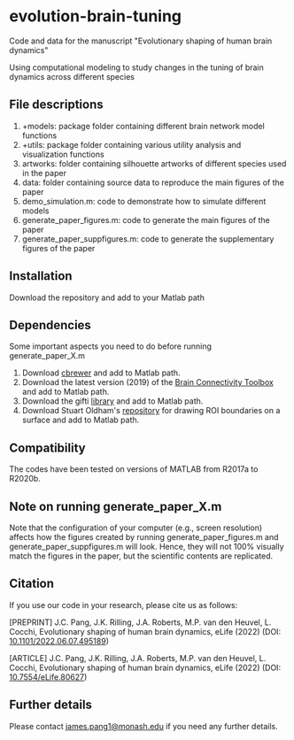 # evolution-brain-tuning
Code and data for the manuscript "Evolutionary shaping of human brain dynamics"

Using computational modeling to study changes in the tuning of brain dynamics across different species

## File descriptions

1. +models: package folder containing different brain network model functions
2. +utils: package folder containing various utility analysis and visualization functions
3. artworks: folder containing silhouette artworks of different species used in the paper
4. data: folder containing source data to reproduce the main figures of the paper
5. demo_simulation.m: code to demonstrate how to simulate different models
6. generate_paper_figures.m: code to generate the main figures of the paper
7. generate_paper_suppfigures.m: code to generate the supplementary figures of the paper

## Installation

Download the repository and add to your Matlab path

## Dependencies

Some important aspects you need to do before running generate_paper_X.m

1. Download [cbrewer](https://au.mathworks.com/matlabcentral/fileexchange/34087-cbrewer-colorbrewer-schemes-for-matlab) and add to Matlab path.
2. Download the latest version (2019) of the [Brain Connectivity Toolbox](https://sites.google.com/site/bctnet/) and add to Matlab path.
3. Download the gifti [library](https://github.com/gllmflndn/gifti) and add to Matlab path.
4. Download Stuart Oldham's [repository](https://github.com/StuartJO/plotSurfaceROIBoundary) for drawing ROI boundaries on a surface and add to Matlab path. 

## Compatibility

The codes have been tested on versions of MATLAB from R2017a to R2020b.

## Note on running generate_paper_X.m

Note that the configuration of your computer (e.g., screen resolution) affects how the figures created by running generate_paper_figures.m and generate_paper_suppfigures.m will look. Hence, they will not 100% visually match the figures in the paper, but the scientific contents are replicated.

## Citation

If you use our code in your research, please cite us as follows:

[PREPRINT] J.C. Pang, J.K. Rilling, J.A. Roberts, M.P. van den Heuvel, L. Cocchi, Evolutionary shaping of human brain dynamics, eLife (2022) (DOI: [10.1101/2022.06.07.495189](https://www.biorxiv.org/content/10.1101/2022.06.07.495189v1))

[ARTICLE] J.C. Pang, J.K. Rilling, J.A. Roberts, M.P. van den Heuvel, L. Cocchi, Evolutionary shaping of human brain dynamics, eLife (2022) (DOI: [10.7554/eLife.80627](https://doi.org/10.7554/eLife.80627))

## Further details

Please contact james.pang1@monash.edu if you need any further details.
